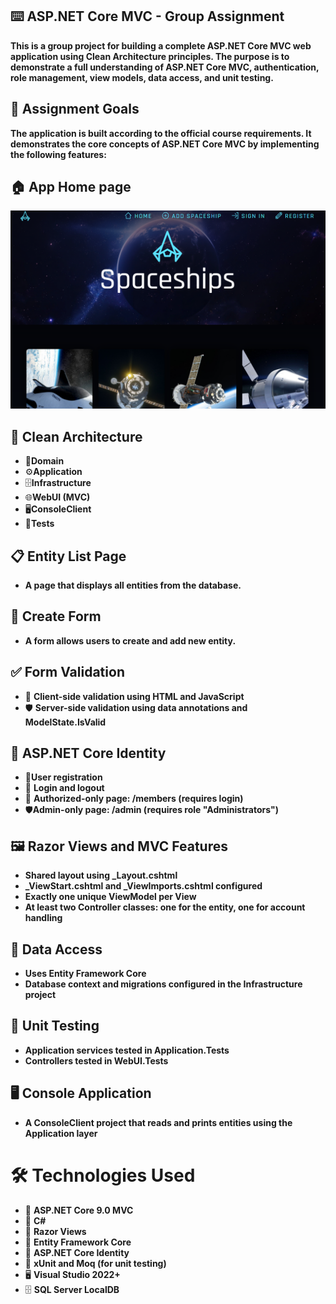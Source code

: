 ## ⌨️ ASP.NET Core MVC - Group Assignment

**This is a group project for building a complete ASP.NET Core MVC web application using Clean Architecture principles. The purpose is to demonstrate a full understanding of ASP.NET Core MVC, authentication, role management, view models, data access, and unit testing.**

## 📌 Assignment Goals

**The application is built according to the official course requirements. It demonstrates the core concepts of ASP.NET Core MVC by implementing the following features:**

## 🏠 App Home page
![HomePage](./SpaceShipsApp/wwwroot/Images/HomePage.png)


   ## 🧱 Clean Architecture 
   - 🧠**Domain**
   - ⚙️**Application**
   - 🗄️**Infrastructure**
   - 🌐**WebUI (MVC)**
   - 🖥️**ConsoleClient**
   - 🧪**Tests**
  
   ## 📋 Entity List Page
   - **A page that displays all entities from the database.**

   ## 📝 Create Form
   - **A form allows users to create and add new entity.**

   ## ✅ Form Validation
   - 🧍 **Client-side validation using HTML and JavaScript**
   - 🛡️ **Server-side validation using data annotations and ModelState.IsValid**

   ## 🔐 ASP.NET Core Identity
   - 👤**User registration**
   - 🔑 **Login and logout**
   - 👥 **Authorized-only page: /members (requires login)**
   - 🛡️**Admin-only page: /admin (requires role "Administrators")**

   ## 🖼️ Razor Views and MVC Features
   - **Shared layout using _Layout.cshtml**
   - **_ViewStart.cshtml and _ViewImports.cshtml configured**
   - **Exactly one unique ViewModel per View** 
   - **At least two Controller classes: one for the entity, one for account handling** 

   ## 💾 Data Access
   - **Uses Entity Framework Core** 
   - **Database context and migrations configured in the Infrastructure project** 

   ## 🧪 Unit Testing
   - **Application services tested in Application.Tests** 
   - **Controllers tested in WebUI.Tests** 

   ## 🖥️ Console Application
   - **A ConsoleClient project that reads and prints entities using the Application layer** 

   # 🛠️ Technologies Used  
   - 🔷 **ASP.NET Core 9.0 MVC**
   - 💬 **C#**
   - 📄 **Razor Views**
   - 🔐 **Entity Framework Core**
   - 💽 **ASP.NET Core Identity**
   - 🧪 **xUnit and Moq (for unit testing)**
   - 🖥️ **Visual Studio 2022+**
   - 🗄️ **SQL Server LocalDB**
